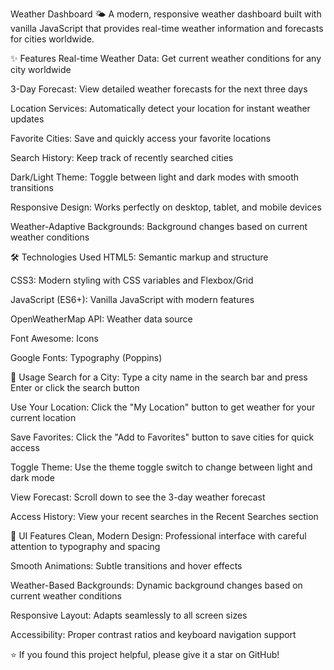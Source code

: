 Weather Dashboard 🌤️
A modern, responsive weather dashboard built with vanilla JavaScript that provides real-time weather information and forecasts for cities worldwide.

✨ Features
Real-time Weather Data: Get current weather conditions for any city worldwide

3-Day Forecast: View detailed weather forecasts for the next three days

Location Services: Automatically detect your location for instant weather updates

Favorite Cities: Save and quickly access your favorite locations

Search History: Keep track of recently searched cities

Dark/Light Theme: Toggle between light and dark modes with smooth transitions

Responsive Design: Works perfectly on desktop, tablet, and mobile devices

Weather-Adaptive Backgrounds: Background changes based on current weather conditions

🛠️ Technologies Used
HTML5: Semantic markup and structure

CSS3: Modern styling with CSS variables and Flexbox/Grid

JavaScript (ES6+): Vanilla JavaScript with modern features

OpenWeatherMap API: Weather data source

Font Awesome: Icons

Google Fonts: Typography (Poppins)

📱 Usage
Search for a City: Type a city name in the search bar and press Enter or click the search button

Use Your Location: Click the "My Location" button to get weather for your current location

Save Favorites: Click the "Add to Favorites" button to save cities for quick access

Toggle Theme: Use the theme toggle switch to change between light and dark mode

View Forecast: Scroll down to see the 3-day weather forecast

Access History: View your recent searches in the Recent Searches section

🎨 UI Features
Clean, Modern Design: Professional interface with careful attention to typography and spacing

Smooth Animations: Subtle transitions and hover effects

Weather-Based Backgrounds: Dynamic background changes based on current weather conditions

Responsive Layout: Adapts seamlessly to all screen sizes

Accessibility: Proper contrast ratios and keyboard navigation support

⭐️ If you found this project helpful, please give it a star on GitHub!

